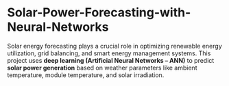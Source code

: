 # Solar-Power-Forecasting-with-Neural-Networks
Solar energy forecasting plays a crucial role in optimizing renewable energy utilization, grid balancing, and smart energy management systems. This project uses **deep learning (Artificial Neural Networks – ANN)** to predict **solar power generation** based on weather parameters like ambient temperature, module temperature, and solar irradiation.

